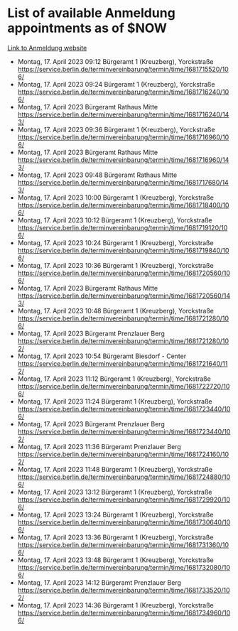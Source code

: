 # List of available Anmeldung appointments as of $NOW
[Link to Anmeldung website](https://service.berlin.de/terminvereinbarung/termin/tag.php?termin=1&anliegen[]=120686&dienstleisterlist=122210,122217,327316,122219,327312,122227,327314,122231,327346,122243,327348,122254,122252,329742,122260,329745,122262,329748,122271,327278,122273,327274,122277,327276,330436,122280,327294,122282,327290,122284,327292,122291,327270,122285,327266,122286,327264,122296,327268,150230,329760,122297,327286,122294,327284,122312,329763,122314,329775,122304,327330,122311,327334,122309,327332,317869,122281,327352,122279,329772,122283,122276,327324,122274,327326,122267,329766,122246,327318,122251,327320,122257,327322,122208,327298,122226,327300&herkunft=http%3A%2F%2Fservice.berlin.de%2Fdienstleistung%2F120686%2F)
- Montag, 17. April 2023 09:12 Bürgeramt 1 (Kreuzberg), Yorckstraße https://service.berlin.de/terminvereinbarung/termin/time/1681715520/106/
- Montag, 17. April 2023 09:24 Bürgeramt 1 (Kreuzberg), Yorckstraße https://service.berlin.de/terminvereinbarung/termin/time/1681716240/106/
- Montag, 17. April 2023  Bürgeramt Rathaus Mitte https://service.berlin.de/terminvereinbarung/termin/time/1681716240/143/
- Montag, 17. April 2023 09:36 Bürgeramt 1 (Kreuzberg), Yorckstraße https://service.berlin.de/terminvereinbarung/termin/time/1681716960/106/
- Montag, 17. April 2023  Bürgeramt Rathaus Mitte https://service.berlin.de/terminvereinbarung/termin/time/1681716960/143/
- Montag, 17. April 2023 09:48 Bürgeramt Rathaus Mitte https://service.berlin.de/terminvereinbarung/termin/time/1681717680/143/
- Montag, 17. April 2023 10:00 Bürgeramt 1 (Kreuzberg), Yorckstraße https://service.berlin.de/terminvereinbarung/termin/time/1681718400/106/
- Montag, 17. April 2023 10:12 Bürgeramt 1 (Kreuzberg), Yorckstraße https://service.berlin.de/terminvereinbarung/termin/time/1681719120/106/
- Montag, 17. April 2023 10:24 Bürgeramt 1 (Kreuzberg), Yorckstraße https://service.berlin.de/terminvereinbarung/termin/time/1681719840/106/
- Montag, 17. April 2023 10:36 Bürgeramt 1 (Kreuzberg), Yorckstraße https://service.berlin.de/terminvereinbarung/termin/time/1681720560/106/
- Montag, 17. April 2023  Bürgeramt Rathaus Mitte https://service.berlin.de/terminvereinbarung/termin/time/1681720560/143/
- Montag, 17. April 2023 10:48 Bürgeramt 1 (Kreuzberg), Yorckstraße https://service.berlin.de/terminvereinbarung/termin/time/1681721280/106/
- Montag, 17. April 2023  Bürgeramt Prenzlauer Berg https://service.berlin.de/terminvereinbarung/termin/time/1681721280/102/
- Montag, 17. April 2023 10:54 Bürgeramt Biesdorf - Center https://service.berlin.de/terminvereinbarung/termin/time/1681721640/112/
- Montag, 17. April 2023 11:12 Bürgeramt 1 (Kreuzberg), Yorckstraße https://service.berlin.de/terminvereinbarung/termin/time/1681722720/106/
- Montag, 17. April 2023 11:24 Bürgeramt 1 (Kreuzberg), Yorckstraße https://service.berlin.de/terminvereinbarung/termin/time/1681723440/106/
- Montag, 17. April 2023  Bürgeramt Prenzlauer Berg https://service.berlin.de/terminvereinbarung/termin/time/1681723440/102/
- Montag, 17. April 2023 11:36 Bürgeramt Prenzlauer Berg https://service.berlin.de/terminvereinbarung/termin/time/1681724160/102/
- Montag, 17. April 2023 11:48 Bürgeramt 1 (Kreuzberg), Yorckstraße https://service.berlin.de/terminvereinbarung/termin/time/1681724880/106/
- Montag, 17. April 2023 13:12 Bürgeramt 1 (Kreuzberg), Yorckstraße https://service.berlin.de/terminvereinbarung/termin/time/1681729920/106/
- Montag, 17. April 2023 13:24 Bürgeramt 1 (Kreuzberg), Yorckstraße https://service.berlin.de/terminvereinbarung/termin/time/1681730640/106/
- Montag, 17. April 2023 13:36 Bürgeramt 1 (Kreuzberg), Yorckstraße https://service.berlin.de/terminvereinbarung/termin/time/1681731360/106/
- Montag, 17. April 2023 13:48 Bürgeramt 1 (Kreuzberg), Yorckstraße https://service.berlin.de/terminvereinbarung/termin/time/1681732080/106/
- Montag, 17. April 2023 14:12 Bürgeramt Prenzlauer Berg https://service.berlin.de/terminvereinbarung/termin/time/1681733520/102/
- Montag, 17. April 2023 14:36 Bürgeramt 1 (Kreuzberg), Yorckstraße https://service.berlin.de/terminvereinbarung/termin/time/1681734960/106/
